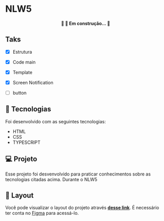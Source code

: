 # NLW5

<h4 align="center"> 
	🚧 🚀 Em construção...  🚧
</h4>



## Taks
- [x] Estrutura
- [x] Code main
- [x] Template
- [x] Screen Notification
- [ ] button


## 🚀 Tecnologias

Foi desenvolvido com as seguintes tecnologias:

- HTML
- CSS
- TYPESCRIPT

## 💻 Projeto
 Esse projeto foi desvenvolvido para praticar conhecimentos sobre as tecnologias citadas acima. Durante o NLW5

## 🔖 Layout
Você pode visualizar o layout do projeto através [**desse link**](https://www.figma.com/file/M37M5YbYMeXX11ZFCMiBlk/PlantManager). É necessário ter conta no [Figma](https://figma.com) para acessá-lo.



